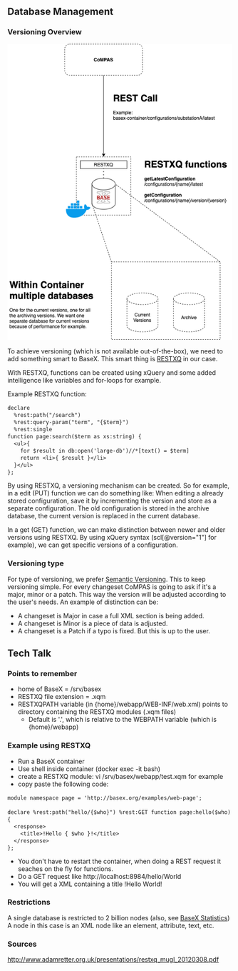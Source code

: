 ## Database Management

### Versioning Overview
![Versioning overview](./images/database/BaseX_Versioning.png)

To achieve versioning (which is not available out-of-the-box), we need to add something smart to BaseX. This smart thing is [RESTXQ](http://exquery.github.io/exquery/exquery-restxq-specification/restxq-1.0-specification.html) in our case.

With RESTXQ, functions can be created using xQuery and some added intelligence like variables and for-loops for example.

Example RESTXQ function:

```
declare
  %rest:path("/search")
  %rest:query-param("term", "{$term}")
  %rest:single
function page:search($term as xs:string) {
  <ul>{
    for $result in db:open('large-db')//*[text() = $term]
    return <li>{ $result }</li>
  }</ul>
};
```

By using RESTXQ, a versioning mechanism can be created. So for example, in a edit (PUT) function we can do something like: When editing a already stored configuration, save it by incrementing the version and store as a separate configuration. The old configuration is stored in the archive database, the current version is replaced in the current database.

In a get (GET) function, we can make distinction between newer and older versions using RESTXQ. By using xQuery syntax (scl[@version="1"] for example), we can get specific versions of a configuration.

### Versioning type
For type of versioning, we prefer [Semantic Versioning](https://semver.org/). This to keep versioning simple. For every changeset CoMPAS is going to ask if it's a major, minor or a patch. This way the version will be adjusted according to the user's needs. An example of distinction can be:
- A changeset is Major in case a full XML section is being added.
- A changeset is Minor is a piece of data is adjusted.
- A changeset is a Patch if a typo is fixed.
But this is up to the user.

## Tech Talk

### Points to remember
- home of BaseX = /srv/basex
- RESTXQ file extension = .xqm
- RESTXQPATH variable (in {home}/webapp/WEB-INF/web.xml) points to directory containing the RESTXQ modules (.xqm files)
  - Default is '.', which is relative to the WEBPATH variable (which is {home}/webapp)

### Example using RESTXQ

- Run a BaseX container
- Use shell inside container (docker exec -it <container id> bash)
- create a RESTXQ module: vi /srv/basex/webapp/test.xqm for example
- copy paste the following code:

```
module namespace page = 'http://basex.org/examples/web-page';

declare %rest:path("hello/{$who}") %rest:GET function page:hello($who) {
  <response>
    <title>!Hello { $who }!</title>
  </response>
};
```

- You don't have to restart the container, when doing a REST request it seaches on the fly for functions.
- Do a GET request like http://localhost:8984/hello/World
- You will get a XML containing a title !Hello World!

### Restrictions
A single database is restricted to 2 billion nodes (also, see [BaseX Statistics](https://docs.basex.org/wiki/Statistics))
A node in this case is an XML node like an element, attribute, text, etc.

### Sources
http://www.adamretter.org.uk/presentations/restxq_mugl_20120308.pdf